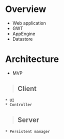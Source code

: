# Overview #
  * Web application
  * GWT
  * AppEngine
  * Datastore

# Architecture #
  * MVP

> ## Client ##
    * UI
    * Controller

> ## Server ##
    * Persistent manager